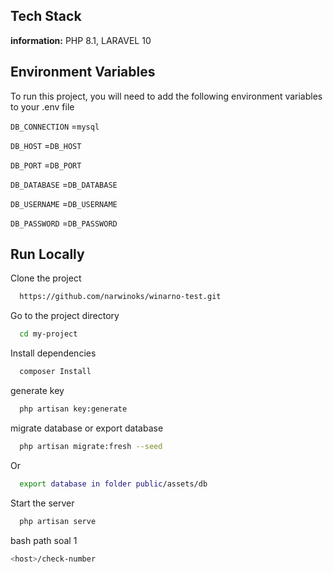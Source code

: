 
## Tech Stack

**information:** PHP 8.1, LARAVEL 10



## Environment Variables

To run this project, you will need to add the following environment variables to your .env file

`DB_CONNECTION` =`mysql`

`DB_HOST` =`DB_HOST`

`DB_PORT` =`DB_PORT`

`DB_DATABASE` =`DB_DATABASE`

`DB_USERNAME` =`DB_USERNAME`

`DB_PASSWORD` =`DB_PASSWORD`


## Run Locally

Clone the project


```bash
  https://github.com/narwinoks/winarno-test.git
```

Go to the project directory

```bash
  cd my-project
```

Install dependencies

```bash
  composer Install
```

generate key

```bash
  php artisan key:generate
```

migrate database or export database

```bash
  php artisan migrate:fresh --seed
```
 Or

```bash
  export database in folder public/assets/db
```

Start the server

```bash
  php artisan serve
```

bash path soal 1

```bash
<host>/check-number
```


